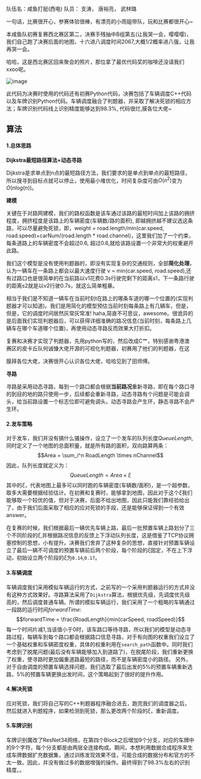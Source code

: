 队伍名：咸鱼打挺(西电)
队员： 支涛， 唐裕亮， 武林璐

一句话，比赛很开心，参赛体验很棒，有漂亮的小雨姐带队，玩和比赛都很开心~

本咸鱼队初赛复赛西北赛区第二，决赛手残抽中B组第五(让我哭一会，嘤嘤嘤)，我们自己跑了决赛后面的地图，十六进八调度时间2067,大概1/2概率进八强，让我再哭一会。

哈哈，这是西北赛区回来聚会的照片，那位拿了最优代码奖的咖啡还没请我们xxoo呢。

![image](https://github.com/Tacode/CodeCraft-2019/tree/master/img/image2.jpeg)



此代码为决赛时使用的代码还有初赛Python代码，决赛包括了车辆调度C++代码以及车牌识别Python代码。车辆调度融合了判题器，并采取了解决死锁的相应方法；车牌识别代码线上识别精度能够达到98.3%, 代码很烂,膜各位大佬~

## 算法



#### 1.总体思路

**Dijkstra最短路径算法+动态寻路**

Dijkstra是求单点到n点的最短路径方法，我们要求的是单点到单点的最短路径，所以搜寻到目标点就可以停止，使用最小堆优化，时间复杂度可由$O(n^2)$变为$O(nlog(n))$。

**建模**

关键在于对路网建模，我们的路权函数是该车通过该路的最短时间加上该路的拥挤程度，拥挤程度是该路上的车辆密度(车辆数/路的面积), 即越拥挤越不建议选这条路，可以尽量避免死锁，即，weight = road.length/min(car.speed, road.speed)+carNum/(road.length * road.channel)，这里我们加了一个约束，每条道路上的车辆密度不会超过0.6, 超过0.6,就给该路设置一个非常大的权重避开此路。

我们这个模型是没有使用判题器的，即没有实现复杂的交通规则，全部**简化处理**，认为一辆车在一条路上都会以最大速度行驶 v = min(car.speed, road.speed),还有过路口也是很简单的在当前路以v1花费0.3s行驶完剩下的距离s1，下一条路行驶的距离s2就是以v2行驶0.7s，就这么简单粗暴。

相当于我们是不知道一辆车在当前时刻t在路上的哪条车道的哪一个位置的(实现判题器才可以知道)。我们是用简化的模型预估当前时刻每条路上有几辆车，但是，但是，它的调度时间居然灰常灰常准! haha,简直不可思议，awesome。很诡异的是后面我们实现判题器后，可以获得详细准确的路况信息(当前时刻，每条路上几辆车在哪个车道哪个位置)，再使用动态寻路反而效果大打折扣。

复赛和决赛才实现了判题器，先用python写的，然后改成C艹，特别感谢粤港澳赛区的皮卡丘队何诚慷大佬开源的可视化判题器，初赛用了他们的判题器，在这

[皮卡丘开源判题器]: https://github.com/AkatsukiCC/huawei2019-with-visualization
[咖啡最美代码奖]: https://github.com/XavierCai1996/Huawei2019CodeCraft
[冠军咕咕咕]: https://github.com/kongroo/Huawei-CodeCraft-2019

膜拜各位大佬，决赛很开心认识各位大佬，哈哈见到了田师傅。

**寻路**

寻路是采用动态寻路，每到一个路口都会根据**当前路况**重新寻路，即在每个路口寻的到目的地的路只使用一步，后续都会重新寻路，动态寻路有个问题是可能会调头，给当前路设置一个标志位即可避免调头。动态寻路会产生环，静态寻路不会产生环。

#### 2.发车策略

对于发车，我们并没有搞什么骚操作，设立了一个发车的队列长度$QueueLength$,同时定义了一个地图的总面积量，就是所有路的面积，双向路算两条：
$$Area = \sum_i^n RoadLength \times nChannel$$
因此，队列长度就定义为：
$$QueueLength = Area \times \xi$$
其中的$\xi$，代表地图上最多可以同时跑的车辆密度(车辆数/面积)，是一个超参数，取多大需要根据经验估计。在初赛和复赛时，能够拿到地图，因此对于这个$\xi$我们能够取一个较优的值，但对于决赛，后面不给出地图，因此只能我们靠经验给出了，由于我们后面采取了相应的应对死锁的手段，还是能够保证得到一个有效answer。

在复赛的时候，我们根据最后一辆优先车辆上路，最后一批预置车辆上路划分了三个不同阶段的$\xi$,并根据路况信息的反馈上下浮动队列长度，这是借鉴了TCP协议拥塞控制的思想，小有提升。决赛我们舍弃了这种复杂的思想，直接针对预置车辆设立了最后一辆不可调度的预置车辆前后两个阶段，每个阶段的$\xi$固定，不在上下浮动，初始设立两个阶段的$\xi$为`0.14`,`0.17`。

#### 3.车辆调度

车辆调度我们采用模拟车辆运行的方式，之前写的一个采用判题器运行的方式并没有这种方式效果好。寻路算法采用了`Dijkstra`算法，根据优先级，先调度优先级高的，然后调度普通车辆。所谓的模拟车辆运行，我们采用了一个粗略的车辆通过一段路的运行时间$forwardTime$:
$$forwardTime = \frac{RoadLength}{min(carSpeed, roadSpeed)}$$
每一个时间片减1,当该值小于0时，该车路口等待寻路，所以我们的模型是动态寻路过程，每辆车到每个路口都会根据路口信息寻路，对于有向图的权重我们设立了一个基础权重和车辆密度权重，具体的权重利用在`search_path`函数中。同时我们考虑到了脱尾问题(最后没有车辆能够加入到道路了)，在脱尾阶段，我们重新更换了权重，使寻路时更加偏重道路最短的路径，而不是车辆密度小的路径。
另外，对于自由调度的预置车辆选择问题，我们选取了最后出发的5%的预置车辆重新选路，5%的预置车辆更换出发时间，这个策略起到了很好的提升作用。

#### 4.解决死锁

应对死锁，我们将自己写的C++判题器程序融合进去，跑完我们的调度器之后，然后就进入判题程序，如果检测到死锁，那么更改两个阶段的$\xi$，重新调度。

#### 5.车牌识别 

车牌识别魔改了ResNet34网络，在第四个Block之后增加9个分支，对应的车牌中的9个字符，每个分支都是由两层全连接构成。期间，本想利用数据合成程序来生成车牌数据扩充数据集，通过训练发现效果不佳，可能合成的数据分布和官方的不太一致。因此，并没有做过多的数据增强的操作。最终得到了98.3%左右的识别精度。。
